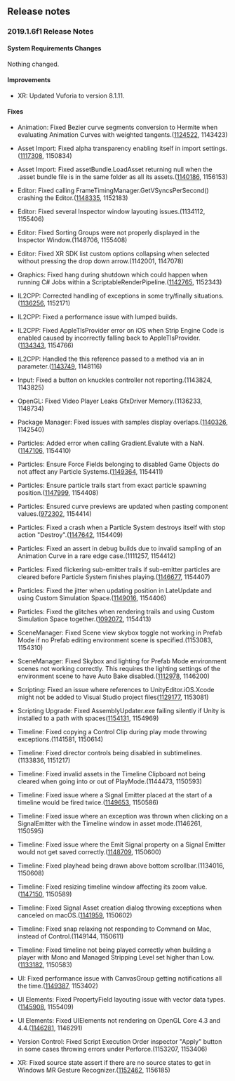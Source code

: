## Release notes

### 2019.1.6f1 Release Notes

#### System Requirements Changes

Nothing changed.

#### Improvements

-   XR: Updated Vuforia to version 8.1.11.

#### Fixes

-   Animation: Fixed Bezier curve segments conversion to Hermite when evaluating Animation Curves with weighted tangents.([1124522](https://issuetracker.unity3d.com/issues/weird-z-coordinate-translation-appears-when-using-weighted-tangent-on-the-animation-frame), 1143423)

-   Asset Import: Fixed alpha transparency enabling itself in import settings.([1117308](https://issuetracker.unity3d.com/issues/import-settings-alpha-transparency-enables-itself), 1150834)

-   Asset Import: Fixed assetBundle.LoadAsset returning null when the .asset bundle file is in the same folder as all its assets.([1140186](https://issuetracker.unity3d.com/issues/assetbundle-dot-loadasset-returns-null-when-the-asset-bundle-file-is-in-the-same-folder-as-all-its-assets), 1156153)

-   Editor: Fixed calling FrameTimingManager.GetVSyncsPerSecond() crashing the Editor.([1148335](https://issuetracker.unity3d.com/issues/metal-calling-frametimingmanager-dot-getvsyncspersecond-crashes-the-editor), 1152183)

-   Editor: Fixed several Inspector window layouting issues.(1134112, 1155406)

-   Editor: Fixed Sorting Groups were not properly displayed in the Inspector Window.(1148706, 1155408)

-   Editor: Fixed XR SDK list custom options collapsing when selected without pressing the drop down arrow.(1142001, 1147078)

-   Graphics: Fixed hang during shutdown which could happen when running C# Jobs within a ScriptableRenderPipeline.([1142765](https://issuetracker.unity3d.com/issues/graphics-editor-and-standalone-hangs-after-shutdown-when-running-c-number-jobs-within-a-scriptablerenderpipeline), 1152343)

-   IL2CPP: Corrected handling of exceptions in some try/finally situations.([1136256](https://issuetracker.unity3d.com/issues/testcase-fails-on-xboxone-tries-to-execute-test-method-with-no-args), 1152171)

-   IL2CPP: Fixed a performance issue with lumped builds.

-   IL2CPP: Fixed AppleTlsProvider error on iOS when Strip Engine Code is enabled caused by incorrectly falling back to AppleTlsProvider.([1134343](https://issuetracker.unity3d.com/issues/https-web-request-fail-with-with-notsupportedexception-could-not-find-tls-provider-mono-dot-appletls-dot-appletlsprovider), 1154766)

-   IL2CPP: Handled the this reference passed to a method via an in parameter.([1143749](https://issuetracker.unity3d.com/issues/il2cpp-passing-this-to-a-method-as-an-in-parameter-causes-indexoutofrangeexception-when-building-player), 1148116)

-   Input: Fixed a button on knuckles controller not reporting.(1143824, 1143825)

-   OpenGL: Fixed Video Player Leaks GfxDriver Memory.(1136233, 1148734)

-   Package Manager: Fixed issues with samples display overlaps.([1140326](https://issuetracker.unity3d.com/issues/text-is-overlaping-and-is-not-wrapped-in-buttons-in-the-the-package-manager-window), 1142540)

-   Particles: Added error when calling Gradient.Evalute with a NaN.([1147106](https://issuetracker.unity3d.com/issues/no-error-provided-when-calling-gradient-dot-evaluate-nan), 1154410)

-   Particles: Ensure Force Fields belonging to disabled Game Objects do not affect any Particle Systems.([1149364](https://issuetracker.unity3d.com/issues/listed-force-field-keeps-affecting-particles-when-its-gameobject-is-active-and-force-field-component-is-disabled), 1154411)

-   Particles: Ensure particle trails start from exact particle spawning position.([1147999](https://issuetracker.unity3d.com/issues/shuriken-particle-trails-are-delayed-which-results-in-a-gap-if-particle-system-shape-radius-is-set-to-0-dot-0001), 1154408)

-   Particles: Ensured curve previews are updated when pasting component values.([972302](https://issuetracker.unity3d.com/issues/curve-not-updated-after-component-values-are-pasted), 1154414)

-   Particles: Fixed a crash when a Particle System destroys itself with stop action \"Destroy\".([1147642](https://issuetracker.unity3d.com/issues/unity-editor-crashes-when-the-particle-system-destroys-itself-with-stop-action-destroy), 1154409)

-   Particles: Fixed an assert in debug builds due to invalid sampling of an Animation Curve in a rare edge case.(1111257, 1154412)

-   Particles: Fixed flickering sub-emitter trails if sub-emitter particles are cleared before Particle System finishes playing.([1146677](https://issuetracker.unity3d.com/issues/sub-emitter-trails-flicker-when-sub-emitter-particles-are-cleared-before-particlesystem-is-done-playing), 1154407)

-   Particles: Fixed the jitter when updating position in LateUpdate and using Custom Simulation Space.([1149016](https://issuetracker.unity3d.com/issues/particle-system-with-custom-simulation-space-jitters-when-moved-slash-rotated-in-late-update), 1154406)

-   Particles: Fixed the glitches when rendering trails and using Custom Simulation Space together.([1092072](https://issuetracker.unity3d.com/issues/custom-simulation-space-renders-ribbon-trail-particles-incorrectly), 1154413)

-   SceneManager: Fixed Scene view skybox toggle not working in Prefab Mode if no Prefab editing environment scene is specified.(1153083, 1154310)

-   SceneManager: Fixed Skybox and lighting for Prefab Mode environment scenes not working correctly. This requires the lighting settings of the environment scene to have Auto Bake disabled.([1112978](https://issuetracker.unity3d.com/issues/the-prefab-editing-environment-skybox-and-light-data-are-ignored-when-entering-prefab-mode), 1146200)

-   Scripting: Fixed an issue where references to UnityEditor.iOS.Xcode might not be added to Visual Studio project files([1129177](https://issuetracker.unity3d.com/issues/unity-does-not-add-a-reference-to-unityeditor-dot-ios-dot-xcode-for-any-project-files-except-assembly-csharp-editor), 1153081)

-   Scripting Upgrade: Fixed AssemblyUpdater.exe failing silently if Unity is installed to a path with spaces([1154131](https://issuetracker.unity3d.com/issues/assemblyupdater-silently-fails-if-its-path-contains-spaces), 1154969)

-   Timeline: Fixed copying a Control Clip during play mode throwing exceptions.(1141581, 1150614)

-   Timeline: Fixed director controls being disabled in subtimelines.(1133836, 1151217)

-   Timeline: Fixed invalid assets in the Timeline Clipboard not being cleared when going into or out of PlayMode.(1144473, 1150593)

-   Timeline: Fixed issue where a Signal Emitter placed at the start of a timeline would be fired twice.([1149653](https://issuetracker.unity3d.com/issues/signal-emitter-at-the-start-of-the-timeline-emits-twice-when-the-timeline-is-played-on-awake), 1150586)

-   Timeline: Fixed issue where an exception was thrown when clicking on a SignalEmitter with the Timeline window in asset mode.(1146261, 1150595)

-   Timeline: Fixed issue where the Emit Signal property on a Signal Emitter would not get saved correctly.([1148709](https://issuetracker.unity3d.com/issues/timeline-changing-the-emit-signal-property-of-a-signal-emitter-does-not-mark-the-timeline-as-dirty), 1150600)

-   Timeline: Fixed playhead being drawn above bottom scrollbar.(1134016, 1150608)

-   Timeline: Fixed resizing timeline window affecting its zoom value.([1147150](https://issuetracker.unity3d.com/issues/timeline-timeline-track-zoom-in-at-highest-upon-resizing-timeline-window), 1150589)

-   Timeline: Fixed Signal Asset creation dialog throwing exceptions when canceled on macOS.([1141959](https://issuetracker.unity3d.com/issues/error-when-canceling-signal-creation-dialog), 1150602)

-   Timeline: Fixed snap relaxing not responding to Command on Mac, instead of Control.(1149144, 1150611)

-   Timeline: Fixed timeline not being played correctly when building a player with Mono and Managed Stripping Level set higher than Low.([1133182](https://issuetracker.unity3d.com/issues/build-version-wont-display-anything), 1150583)

-   UI: Fixed performance issue with CanvasGroup getting notifications all the time.([1149387](https://issuetracker.unity3d.com/issues/a-performance-issue-appears-when-sorting-a-large-amount-of-ui-objectswith-canvas-component), 1153402)

-   UI Elements: Fixed PropertyField layouting issue with vector data types.([1145908](https://issuetracker.unity3d.com/issues/when-dragging-or-mouseing-over-int2-property-fields-in-a-uielements-property-constantly-flickers), 1155409)

-   UI Elements: Fixed UIElements not rendering on OpenGL Core 4.3 and 4.4.([1146281](https://issuetracker.unity3d.com/issues/uielements-does-not-render-on-opengl-core-4-dot-3-and-4-dot-4), 1146291)

-   Version Control: Fixed Script Execution Order inspector \"Apply\" button in some cases throwing errors under Perforce.(1153207, 1153406)

-   XR: Fixed source state assert if there are no source states to get in Windows MR Gesture Recognizer.([1152462](https://issuetracker.unity3d.com/issues/uwp-assertion-failed-on-expression-index-size-error-are-thrown-when-using-mixed-reality-toolkit-v2), 1156185)
